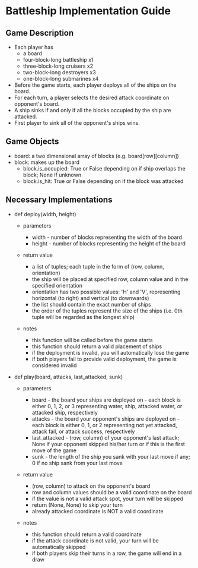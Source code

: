 # Battleship Implementation Guide

## Game Description
 - Each player has 
   - a board
   - four-block-long battleship x1
   - three-block-long cruisers x2
   - two-block-long destroyers x3
   - one-block-long submarines x4
 - Before the game starts, each player deploys all of the ships on the board. 
 - For each turn, a player selects the desired attack coordinate on opponent's board.
 - A ship sinks if and only if all the blocks occupied by the ship are attacked.
 - First player to sink all of the opponent's ships wins.

## Game Objects
- board: a two dimensional array of blocks (e.g. board[row][column])
- block: makes up the board
  - block.is_occupied: True or False depending on if ship overlaps the block; None if unknown
  - block.is_hit: True or False depending on if the block was attacked

## Necessary Implementations

 - def deploy(width, height)

   - parameters
     - width - number of blocks representing the width of the board
     - height - number of blocks representing the height of the board

   - return value
     - a list of tuples; each tuple in the form of (row, column, orientation)
     - the ship will be placed at specified row, column value and in the specified orientation
     - orientation has two possible values: 'H' and 'V', representing horizontal (to right) and vertical (to downwards)
     - the list should contain the exact number of ships
     - the order of the tuples represent the size of the ships (i.e. 0th tuple will be regarded as the longest ship)

   - notes
     - this function will be called before the game starts
     - this function should return a valid placement of ships
     - if the deployment is invalid, you will automatically lose the game
     - if both players fail to provide valid deployment, the game is considered invalid

 - def play(board, attacks, last_attacked, sunk)

   - parameters
     - board - the board your ships are deployed on
             - each block is either 0, 1, 2, or 3 representing water, ship, attacked water, or attacked ship, respectively
     - attacks - the board your opponent's ships are deployed on
               - each block is either 0, 1, or 2 representing not yet attacked, attack fail, or attack success, respectively
     - last_attacked - (row, column) of your opponent's last attack; None if your opponent skipped his/her turn or if this is the first move of the game
     - sunk - the length of the ship you sank with your last move if any; 0 if no ship sank from your last move

   - return value
     - (row, column) to attack on the opponent's board
     - row and column values should be a valid coordinate on the board
     - if the value is not a valid attack spot, your turn will be skipped
     - return (None, None) to skip your turn
     - already attacked coordinate is NOT a valid coordinate

   - notes
     - this function should return a valid coordinate
     - if the attack coordinate is not valid, your turn will be automatically skipped
     - if both players skip their turns in a row, the game will end in a draw
